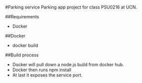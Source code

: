 #Parking service
Parking app project for class PSU0216 at UCN.

##Requirements
- Docker

##Docker
- docker build <dockerfile path>

##Build process
- Docker will pull down a node.js build from docker hub.
- Docker then runs npm install
- At last it exposes the service port.